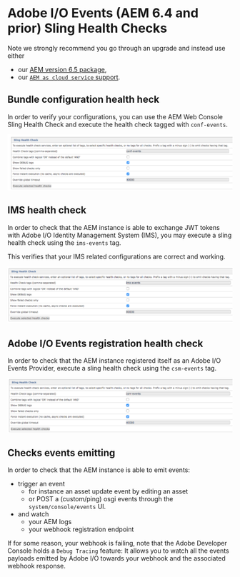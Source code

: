 # Adobe I/O Events (AEM 6.4 and prior) Sling Health Checks

Note we strongly recommend you go through an upgrade and instead use either
* our [AEM version 6.5 package](aem_on_premise_install_6.5.md),
* our [`AEM as cloud service` support](aem_skyline_install.md).

## Bundle configuration health heck 

In order to verify your configurations, you can use the AEM Web Console Sling Health Check
and execute the health check tagged with `conf-events`.

   ![Health check for eventproxy,conf](../../img/events_aem_21.png "Health check for conf-events")


## IMS health check 

In order to check that the AEM instance is able to exchange JWT tokens 
with Adobe I/O Identity Management System (IMS), you may execute a sling health check using the `ims-events` tag.

This verifies that your IMS related configurations are correct and working.

   ![Health check for eventproxy,ims](../../img/events_aem_22.png "Health check for ims-events")


## Adobe I/O Events registration health check 

In order to check that the AEM instance registered itself as an Adobe I/O Events Provider,
 execute a sling health check using the `csm-events` tag.

   ![Health check for eventproxy,csm](../../img/events_aem_23.png "Health check for csm-events")


## Checks events emitting

In order to check that the AEM instance is able to emit events:
* trigger an event 
   * for instance an asset update event by editing an asset
   * or POST a (custom/ping) osgi events through the `system/console/events` UI.
* and watch 
  * your AEM logs 
  * your webhook registration endpoint


If for some reason, your webhook is failing, note that the Adobe Developer Console holds a `Debug Tracing` feature:
It allows you to watch all the events payloads emitted by Adobe I/O towards your webhook and the associated webhook response.
